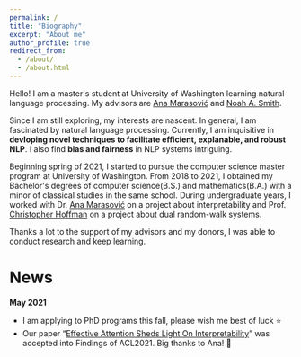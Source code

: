 ```yaml
---
permalink: /
title: "Biography"
excerpt: "About me"
author_profile: true
redirect_from: 
  - /about/
  - /about.html
---
```

Hello! I am a master's student at University of Washington learning natural language processing. My advisors are [Ana Marasović](https://www.anamarasovic.com/) and [Noah A. Smith](https://homes.cs.washington.edu/~nasmith/).

Since I am still exploring, my interests are nascent. In general, I am fascinated by natural language processing. Currently, I am inquisitive in **devloping novel techniques to facilitate efficient, explanable, and robust NLP**. I also find **bias and fairness** in NLP systems intriguing.

Beginning spring of 2021, I started to pursue the computer science master program at University of Washington. From 2018 to 2021, I obtained my Bachelor's degrees of computer science(B.S.) and mathematics(B.A.) with a minor of classical studies in the same school. During undergraduate years, I worked with Dr. [Ana Marasović](https://www.anamarasovic.com/) on a project about interpretability and Prof. [Christopher Hoffman](https://sites.math.washington.edu/~hoffman/) on a project about dual random-walk systems.

Thanks a lot to the support of my advisors and my donors, I was able to conduct research and keep learning.

News
======

**May 2021** 
 - I am applying to PhD programs this fall, please wish me best of luck ⭐
 - Our paper “[Effective Attention Sheds Light On Interpretability](https://arxiv.org/abs/2105.08855)” was accepted into Findings of ACL2021. Big thanks to Ana! 🌻


